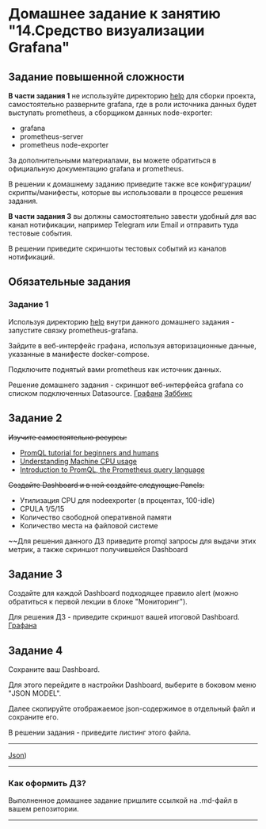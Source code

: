 # Домашнее задание к занятию "14.Средство визуализации Grafana"

## Задание повышенной сложности

**В части задания 1** не используйте директорию [help](./help) для сборки проекта, самостоятельно разверните grafana, где в 
роли источника данных будет выступать prometheus, а сборщиком данных node-exporter:
- grafana
- prometheus-server
- prometheus node-exporter

За дополнительными материалами, вы можете обратиться в официальную документацию grafana и prometheus.

В решении к домашнему заданию приведите также все конфигурации/скрипты/манифесты, которые вы 
использовали в процессе решения задания.

**В части задания 3** вы должны самостоятельно завести удобный для вас канал нотификации, например Telegram или Email
и отправить туда тестовые события.

В решении приведите скриншоты тестовых событий из каналов нотификаций.

## Обязательные задания

### Задание 1
Используя директорию [help](./help) внутри данного домашнего задания - запустите связку prometheus-grafana.

Зайдите в веб-интерфейс графана, используя авторизационные данные, указанные в манифесте docker-compose.

Подключите поднятый вами prometheus как источник данных.

Решение домашнего задания - скриншот веб-интерфейса grafana со списком подключенных Datasource.
[Графана](https://imgur.com/WSiEe6E)
[Заббикс](https://imgur.com/WSiEe6E)
## Задание 2
~~Изучите самостоятельно ресурсы:~~ 
- [PromQL tutorial for beginners and humans](https://valyala.medium.com/promql-tutorial-for-beginners-9ab455142085)
- [Understanding Machine CPU usage](https://www.robustperception.io/understanding-machine-cpu-usage)
- [Introduction to PromQL, the Prometheus query language](https://grafana.com/blog/2020/02/04/introduction-to-promql-the-prometheus-query-language/)

~~Создайте Dashboard и в ней создайте следующие Panels:~~ 
- Утилизация CPU для nodeexporter (в процентах, 100-idle)
- CPULA 1/5/15
- Количество свободной оперативной памяти
- Количество места на файловой системе

~~Для решения данного ДЗ приведите promql запросы для выдачи этих метрик, а также скриншот получившейся Dashboard

## Задание 3
Создайте для каждой Dashboard подходящее правило alert (можно обратиться к первой лекции в блоке "Мониторинг").

Для решения ДЗ - приведите скриншот вашей итоговой Dashboard.
[Графана](https://imgur.com/UciiU10)

## Задание 4
Сохраните ваш Dashboard.

Для этого перейдите в настройки Dashboard, выберите в боковом меню "JSON MODEL".

Далее скопируйте отображаемое json-содержимое в отдельный файл и сохраните его.

В решении задания - приведите листинг этого файла.

---

[Json](https://github.com/NamorNinayzuk/mnt-homeworks/edit/MNT-video/10-monitoring-03-grafana/))

---

### Как оформить ДЗ?

Выполненное домашнее задание пришлите ссылкой на .md-файл в вашем репозитории.

---

